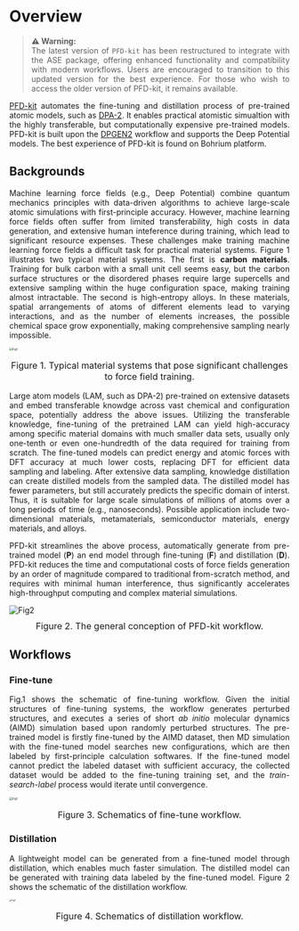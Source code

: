 # Overview
<style>
  p {
    text-align: justify;
  }
</style>
> **⚠️ Warning:**  
> The latest version of `PFD-kit` has been restructured to integrate with the ASE package, offering enhanced functionality and compatibility with modern workflows. Users are encouraged to transition to this updated version for the best experience. For those who wish to access the older version of PFD-kit, it remains available.

[PFD-kit](https://github.com/ruoyuwang1995nya/dp-distill) automates the fine-tuning and distillation process of pre-trained atomic models, such as [DPA-2](https://github.com/deepmodeling/deepmd-kit.git). It enables practical atomistic simualtion with the highly transferable, but computationally expensive pre-trained models. PFD-kit is built upon the  [DPGEN2](https://github.com/deepmodeling/dpgen2) workflow and supports the Deep Potential models. The best experience of PFD-kit is found on Bohrium platform.

## Backgrounds
Machine learning force fields (e.g., Deep Potential) combine quantum mechanics principles with data-driven algorithms to achieve large-scale atomic simulations with first-principle accuracy. However, machine learning force fields often suffer from limited transferability, high costs in data generation, and extensive human inteference during training, which lead to significant resource expenses. These challenges make training machine learning force fields a difficult task for practical material systems. Figure 1 illustrates two typical material systems. The first is **carbon materials**. Training for bulk carbon with a small unit cell seems easy, but the carbon surface structures or the disordered phases require large supercells and extensive sampling within the huge configuration space, making training almost intractable. The second is high-entropy alloys. In these materials, spatial arrangements of atoms of different elements lead to varying interactions, and as the number of elements increases, the possible chemical space grow exponentially, making comprehensive sampling nearly impossible.

<div>
    <img src="../_static/mat_sys.png" alt="Fig1" style="zoom: 35%;">
    <p style='font-size:1.0rem; font-weight:none;text-align: center'>Figure 1. Typical material systems that pose significant challenges to force field training.</p>
</div>

Large atom models (LAM, such as DPA-2) pre-trained on extensive datasets and embed transferable knowdge across vast chemical and configuration space, potentially address the above issues. Utilizing the transferable knowledge, fine-tuning of the pretrained LAM can yield high-accuracy among specific material domains with much smaller data sets, usually only one-tenth or even one-hundredth of the data required for training from scratch. The fine-tuned models can predict energy and atomic forces with DFT accuracy at much lower costs, replacing DFT for efficient data sampling and labeling. After extensive data sampling, knowledge distillation can create distilled models from the sampled data. The distilled model has fewer parameters, but still accurately predicts the specific domain of interst. Thus, it is suitable for large scale simulations of millions of atoms over a long periods of time (e.g., nanoseconds). Possible application include two-dimensional materials, metamaterials, semiconductor materials, energy materials, and alloys.

PFD-kit streamlines the above process, automatically generate from pre-trained model (**P**) an end model through fine-tuning (**F**) and distillation (**D**). PFD-kit reduces the time and computational costs of force fields generation by an order of magnitude compared to traditional from-scratch method, and requires with minimal human interference, thus significantly accelerates high-throughput computing and complex material simulations.

<div>
    <img src="../_static/workflow.png" alt="Fig2" style="zoom: 100%;">
    <p style='font-size:1.0rem; font-weight:none;text-align: center; margin-top: 10px;'>Figure 2. The general conception of PFD-kit workflow.</p>
</div>

## Workflows 
### Fine-tune
Fig.1 shows the schematic of fine-tuning workflow. Given the initial structures of fine-tuning systems, the workflow generates perturbed structures, and executes a series of short *ab initio* molecular dynamics (AIMD) simulation based upon randomly perturbed structures. The pre-trained model is firstly fine-tuned by the AIMD dataset, then MD simulation with the fine-tuned model searches new configurations, which are then labeled by first-principle calculation softwares. If the fine-tuned model cannot predict the labeled dataset with sufficient accuracy, the collected dataset would be added to the fine-tuning training set, and the *train-search-label* process would iterate until convergence. 
<div>
    <img src="../_static/fine-tune.png" alt="Fig1" style="zoom: 35%;">
    <p style='font-size:1.0rem; font-weight:none;text-align: center'>Figure 3. Schematics of fine-tune workflow.</p>
</div>

### Distillation
A lightweight model can be generated from a fine-tuned model through distillation, which enables much faster simulation. The distilled model can be generated with training data labeled by the fine-tuned model. Figure 2 shows the schematic of the distillation workflow.
 <div style="align: center;">
    <img src="../_static/distillation.png" alt="Fig2" style="zoom: 25%;">
    <p style='font-size:1.0rem; font-weight:none;text-align: center'>Figure 4. Schematics of distillation workflow.</p>
</div>

